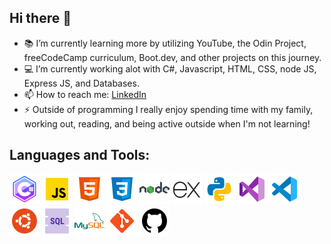 ## Hi there 👋

- 📚 I’m currently learning more by utilizing YouTube, the Odin Project, freeCodeCamp curriculum, Boot.dev, and other projects on this journey.
- 💻 I’m currently working alot with C#, Javascript, HTML, CSS, node JS, Express JS, and Databases.
- 📫 How to reach me: [LinkedIn](https://www.linkedin.com/in/pbmartinez/)
- ⚡ Outside of programming I really enjoy spending time with my family, working out, reading, and being active outside when I'm not learning!

## Languages and Tools:
![cSharp](./images/cSharp48.png)
![javascript](./images/javascript.png)
![html](./images/html.png)
![css](./images/css3.png)
![node js](./images/nodejs.png)
![express](./images/express-js.png)
![python](./images/python.png)
![visualStudio](./images/visualStudio.png)
![vs code](./images/vs-code.png)
![ubuntu](./images/ubuntu.png)
![sql](./images/sql.png)
![mysql](./images/mysql.png)
![git](./images/git.png)
![github](./images/github.png)
